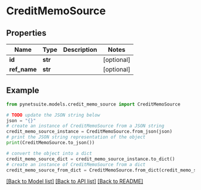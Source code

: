 # CreditMemoSource


## Properties

Name | Type | Description | Notes
------------ | ------------- | ------------- | -------------
**id** | **str** |  | [optional] 
**ref_name** | **str** |  | [optional] 

## Example

```python
from pynetsuite.models.credit_memo_source import CreditMemoSource

# TODO update the JSON string below
json = "{}"
# create an instance of CreditMemoSource from a JSON string
credit_memo_source_instance = CreditMemoSource.from_json(json)
# print the JSON string representation of the object
print(CreditMemoSource.to_json())

# convert the object into a dict
credit_memo_source_dict = credit_memo_source_instance.to_dict()
# create an instance of CreditMemoSource from a dict
credit_memo_source_from_dict = CreditMemoSource.from_dict(credit_memo_source_dict)
```
[[Back to Model list]](../README.md#documentation-for-models) [[Back to API list]](../README.md#documentation-for-api-endpoints) [[Back to README]](../README.md)


